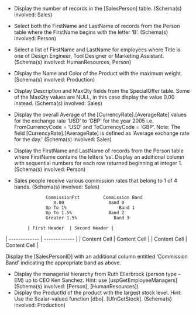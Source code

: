 - 	Display the number of records in the [SalesPerson] table. (Schema(s) involved: Sales)
- 	Select both the FirstName and LastName of records from the Person table where the FirstName begins with the letter ‘B’. (Schema(s) involved: Person)
- 	Select a list of FirstName and LastName for employees where Title is one of Design Engineer, Tool Designer or Marketing Assistant. (Schema(s) involved: HumanResources, Person)
- 	Display the Name and Color of the Product with the maximum weight. (Schema(s) involved: Production)
-	Display Description and MaxQty fields from the SpecialOffer table. Some of the MaxQty values are NULL, in this case display the value 0.00 instead. (Schema(s) involved: Sales)
- 	Display the overall Average of the [CurrencyRate].[AverageRate] values for the exchange rate ‘USD’ to ‘GBP’ for the year 2005 i.e. FromCurrencyCode = ‘USD’ and ToCurrencyCode = ‘GBP’. Note: The field [CurrencyRate].[AverageRate] is defined as 'Average exchange rate for the day.' (Schema(s) involved: Sales)
- 	Display the FirstName and LastName of records from the Person table where FirstName contains the letters ‘ss’. Display an additional column with sequential numbers for each row returned beginning at integer 1. (Schema(s) involved: Person)
-	Sales people receive various commission rates that belong to 1 of 4 bands. (Schema(s) involved: Sales)
      

                    CommissionPct	      Commission Band
                       0.00	                Band 0
                    Up To 1%	                Band 1
                    Up To 1.5%	            Band 2
                    Greater 1.5%	          Band 3
                 
             | First Header  | Second Header |
| ------------- | ------------- |
| Content Cell  | Content Cell  |
| Content Cell  | Content Cell  |
                 
                 
Display the [SalesPersonID] with an additional column entitled ‘Commission Band’ indicating the appropriate band as above.
- 	Display the managerial hierarchy from Ruth Ellerbrock (person type – EM) up to CEO Ken Sanchez. Hint: use [uspGetEmployeeManagers] (Schema(s) involved: [Person], [HumanResources]) 
- 	Display the ProductId of the product with the largest stock level. Hint: Use the Scalar-valued function [dbo]. [UfnGetStock]. (Schema(s) involved: Production)
